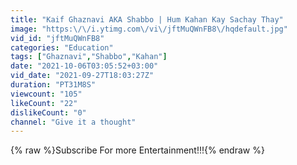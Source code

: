 ```yaml
---
title: "Kaif Ghaznavi AKA Shabbo | Hum Kahan Kay Sachay Thay"
image: "https:\/\/i.ytimg.com\/vi\/jftMuQWnFB8\/hqdefault.jpg"
vid_id: "jftMuQWnFB8"
categories: "Education"
tags: ["Ghaznavi","Shabbo","Kahan"]
date: "2021-10-06T03:05:52+03:00"
vid_date: "2021-09-27T18:03:27Z"
duration: "PT31M8S"
viewcount: "105"
likeCount: "22"
dislikeCount: "0"
channel: "Give it a thought"
---
```

{% raw %}Subscribe For more Entertainment!!!{% endraw %}
